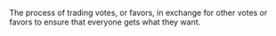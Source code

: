 The process of trading votes, or favors, in exchange for other votes or favors to ensure that everyone gets what they want.
